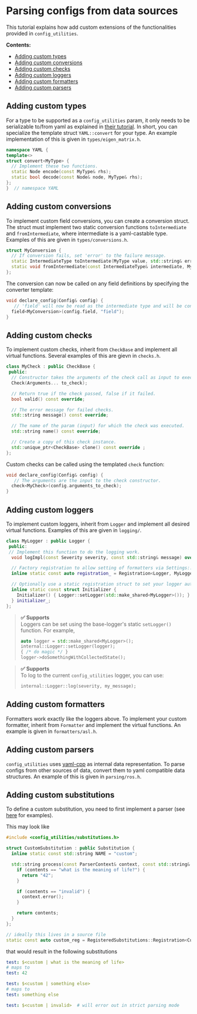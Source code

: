 # Parsing configs from data sources
This tutorial explains how add custom extensions of the functionalities provided in `config_utilities`.

**Contents:**
- [Adding custom types](#adding-custom-types)
- [Adding custom conversions](#adding-custom-conversions)
- [Adding custom checks](#adding-custom-checks)
- [Adding custom loggers](#adding-custom-loggers)
- [Adding custom formatters](#adding-custom-formatters)
- [Adding custom parsers](#adding-custom-parsers)

## Adding custom types
For a type to be supported as a `config_utilities` param, it only needs to be serializable to/from yaml as explained in [their tutorial](https://github.com/jbeder/yaml-cpp/blob/master/docs/Tutorial.md#converting-tofrom-native-data-types).
In short, you can specialize the template struct `YAML::convert` for your type. An example implementation of this is given in `types/eigen_matrix.h`.
```c++
namespace YAML {
template<>
struct convert<MyType> {
  // Implement these two functions.
  static Node encode(const MyType& rhs);
  static bool decode(const Node& node, MyType& rhs);
};
}  // namespace YAML
```

## Adding custom conversions
To implement custom field conversions, you can create a conversion struct. The struct must implement two static conversion functions `toIntermediate` and `fromIntermediate`, where intermediate is a yaml-castable type. Examples of this are given in `types/conversions.h`.

```c++
struct MyConversion {
  // If conversion fails, set 'error' to the failure message.
  static IntermediateType toIntermediate(MyType value, std::string& error);
  static void fromIntermediate(const IntermediateType& intermediate, MyType& value, std::string& error);
};
```

The conversion can now be called on any field definitions by specifying the converter template:
```c++
void declare_config(Config& config) {
   // 'field' will now be read as the intermediate type and will be converted to the underlying config type
  field<MyConversion>(config.field, "field");
}
```


## Adding custom checks
To implement custom checks, inherit from `CheckBase` and implement all virtual functions. Several examples of this are gievn in `checks.h`.
```c++
class MyCheck : public CheckBase {
 public:
  // Constructor takes the arguments of the check call as input to execute the check.
  Check(Arguments... to_check);

  // Return true if the check passed, false if it failed.
  bool valid() const override;

  // The error message for failed checks.
  std::string message() const override;

  // The name of the param (input) for which the check was executed.
  std::string name() const override;

  // Create a copy of this check instance.
  std::unique_ptr<CheckBase> clone() const override ;
};
```

Custom checks can be called using the templated `check` function:
```c++
void declare_config(Config& config) {
   // The arguments are the input to the check constructor.
  check<MyCheck>(config.arguments_to_check);
}
```

## Adding custom loggers
To implement custom loggers, inherit from `Logger` and implement all desired virtual functions. Examples of this are given in `logging/`.

```c++
class MyLogger : public Logger {
 public:
 // Implement this function to do the logging work.
  void logImpl(const Severity severity, const std::string& message) override;

  // Factory registration to allow setting of formatters via Settings::setLogger().
  inline static const auto registration_ = Registration<Logger, MyLogger>("my_logger");

  // Optionally use a static registration struct to set your logger automatically if included.
  inline static const struct Initializer {
    Initializer() { Logger::setLogger(std::make_shared<MyLogger>()); }
  } initializer_;
};
```

> **✅ Supports**<br>
> Loggers can be set using the base-logger's static `setLogger()` function. For example,
> ```c++
> auto logger = std::make_shared<MyLogger>();
> internal::Logger::setLogger(logger);
> { /* do magic */ }
> logger->doSomethingWithCollectedState();
> ```

> **✅ Supports**<br>
> To log to the current `config_utilities` logger, you can use:
> ```c++
> internal::Logger::log(severity, my_message);
> ```

## Adding custom formatters
Formatters work exactly like the loggers above. To implement your custom formatter, inherit from `Formatter` and implement the virtual functions. An example is given in `formatters/asl.h`.

## Adding custom parsers
`config_utilities` uses [yaml-cpp](https://github.com/jbeder/yaml-cpp/tree/master) as internal data representation. To parse configs from other sources of data, convert them to yaml compatible data structures. An example of this is given in `parsing/ros.h`.

## Adding custom substitutions

To define a custom substitution, you need to first implement a parser (see [here](../config_utilities/include/config_utilities/substitution_parsers.h) for examples).

This may look like
```cpp
#include <config_utilities/substitutions.h>

struct CustomSubstitution : public Substitution {
  inline static const std::string NAME = "custom";

  std::string process(const ParserContext& context, const std::string& contents) const override {
    if (contents == "what is the meaning of life?") {
      return "42";
    }

    if (contents == "invalid") {
      context.error();
    }

    return contents;
  }
};

// ideally this lives in a source file
static const auto custom_reg = RegisteredSubstitutions::Registration<CustomSubstitution>();
```
that would result in the following substitutions
```yaml
test: $<custom | what is the meaning of life>
# maps to
test: 42

test: $<custom | something else>
# maps to
test: something else

test: $<custom | invalid>  # will error out in strict parsing mode
```
